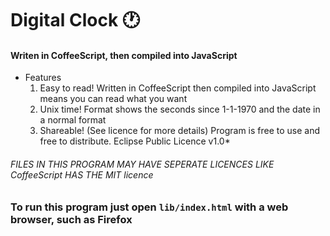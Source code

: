 # Digital Clock :clock1:
#### Writen in CoffeeScript, then compiled into JavaScript

* Features
  1. Easy to read! Written in CoffeeScript then compiled into JavaScript means you can read what you want
  2. Unix time! Format shows the seconds since 1-1-1970 and the date in a normal format
  3. Shareable! (See licence for more details) Program is free to use and free to distribute. Eclipse Public Licence v1.0*
  
###### FILES IN THIS PROGRAM MAY HAVE SEPERATE LICENCES LIKE CoffeeScript HAS THE MIT licence
  
### To run this program just open `lib/index.html` with a web browser, such as Firefox

